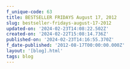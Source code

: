 ```yaml
---
f_unique-code: 63
title: BESTSELLER FRIDAYS August 17, 2012
slug: bestseller-fridays-august-17-2012
updated-on: '2024-02-23T14:08:22.502Z'
created-on: '2024-02-22T15:08:14.736Z'
published-on: '2024-02-23T14:16:55.370Z'
f_date-published: '2012-08-17T00:00:00.000Z'
layout: '[blog].html'
tags: blog
---
```



